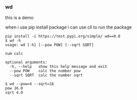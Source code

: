 ### wd

this is a demo

when i use pip install package
i can use cli to run the package

```buildoutcfg
pip install -i https://test.pypi.org/simple/ wd==0.8
$ wd -h
usage: wd [-h] [--pow POW] [--sqrt SQRT]

num calc

optional arguments:
  -h, --help   show this help message and exit
  --pow POW    calc the number pow
  --sqrt SQRT  calc the number sqrt

$ wd --pow=4 --sqrt=16
pow 16.0
sqrt 4.0
 
```